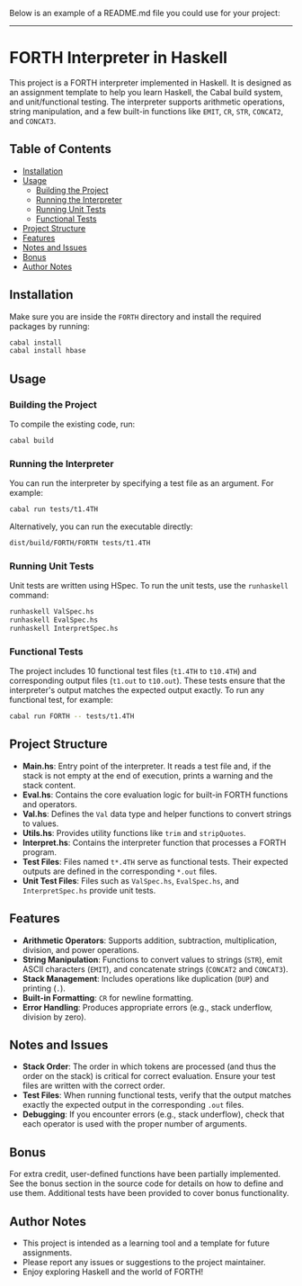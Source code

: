 Below is an example of a README.md file you could use for your project:

---

# FORTH Interpreter in Haskell

This project is a FORTH interpreter implemented in Haskell. It is designed as an assignment template to help you learn Haskell, the Cabal build system, and unit/functional testing. The interpreter supports arithmetic operations, string manipulation, and a few built-in functions like `EMIT`, `CR`, `STR`, `CONCAT2`, and `CONCAT3`.

## Table of Contents

- [Installation](#installation)
- [Usage](#usage)
  - [Building the Project](#building-the-project)
  - [Running the Interpreter](#running-the-interpreter)
  - [Running Unit Tests](#running-unit-tests)
  - [Functional Tests](#functional-tests)
- [Project Structure](#project-structure)
- [Features](#features)
- [Notes and Issues](#notes-and-issues)
- [Bonus](#bonus)
- [Author Notes](#author-notes)

## Installation

Make sure you are inside the `FORTH` directory and install the required packages by running:

```bash
cabal install
cabal install hbase
```

## Usage

### Building the Project

To compile the existing code, run:

```bash
cabal build
```

### Running the Interpreter

You can run the interpreter by specifying a test file as an argument. For example:

```bash
cabal run tests/t1.4TH
```

Alternatively, you can run the executable directly:

```bash
dist/build/FORTH/FORTH tests/t1.4TH
```

### Running Unit Tests

Unit tests are written using HSpec. To run the unit tests, use the `runhaskell` command:

```bash
runhaskell ValSpec.hs
runhaskell EvalSpec.hs
runhaskell InterpretSpec.hs
```

### Functional Tests

The project includes 10 functional test files (`t1.4TH` to `t10.4TH`) and corresponding output files (`t1.out` to `t10.out`). These tests ensure that the interpreter's output matches the expected output exactly. To run any functional test, for example:

```bash
cabal run FORTH -- tests/t1.4TH
```

## Project Structure

- **Main.hs**: Entry point of the interpreter. It reads a test file and, if the stack is not empty at the end of execution, prints a warning and the stack content.
- **Eval.hs**: Contains the core evaluation logic for built-in FORTH functions and operators.
- **Val.hs**: Defines the `Val` data type and helper functions to convert strings to values.
- **Utils.hs**: Provides utility functions like `trim` and `stripQuotes`.
- **Interpret.hs**: Contains the interpreter function that processes a FORTH program.
- **Test Files**: Files named `t*.4TH` serve as functional tests. Their expected outputs are defined in the corresponding `*.out` files.
- **Unit Test Files**: Files such as `ValSpec.hs`, `EvalSpec.hs`, and `InterpretSpec.hs` provide unit tests.

## Features

- **Arithmetic Operators**: Supports addition, subtraction, multiplication, division, and power operations.
- **String Manipulation**: Functions to convert values to strings (`STR`), emit ASCII characters (`EMIT`), and concatenate strings (`CONCAT2` and `CONCAT3`).
- **Stack Management**: Includes operations like duplication (`DUP`) and printing (`.`).
- **Built-in Formatting**: `CR` for newline formatting.
- **Error Handling**: Produces appropriate errors (e.g., stack underflow, division by zero).

## Notes and Issues

- **Stack Order**: The order in which tokens are processed (and thus the order on the stack) is critical for correct evaluation. Ensure your test files are written with the correct order.
- **Test Files**: When running functional tests, verify that the output matches exactly the expected output in the corresponding `.out` files.
- **Debugging**: If you encounter errors (e.g., stack underflow), check that each operator is used with the proper number of arguments.

## Bonus

For extra credit, user-defined functions have been partially implemented. See the bonus section in the source code for details on how to define and use them. Additional tests have been provided to cover bonus functionality.

## Author Notes

- This project is intended as a learning tool and a template for future assignments.
- Please report any issues or suggestions to the project maintainer.
- Enjoy exploring Haskell and the world of FORTH!
